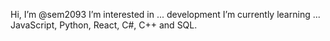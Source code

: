 Hi, I’m @sem2093
 I’m interested in ... development 
 I’m currently learning ... JavaScript, Python, React, C#, C++ and SQL.
 

<!---
sem2093/sem2093 is a ✨ special ✨ repository because its `README.md` (this file) appears on your GitHub profile.
You can click the Preview link to take a look at your changes.
--->
